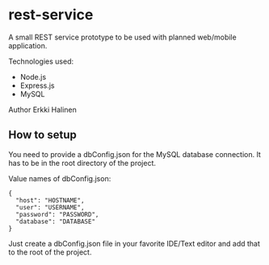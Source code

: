 # rest-service

A small REST service prototype to be used with planned web/mobile
application.

Technologies used:

- Node.js
- Express.js
- MySQL

Author Erkki Halinen

## How to setup
You need to provide a dbConfig.json for the MySQL database connection.
It has to be in the root directory of the project.

Value names of dbConfig.json:
```
{
  "host": "HOSTNAME",
  "user": "USERNAME",
  "password": "PASSWORD",
  "database": "DATABASE"
}
```
Just create a dbConfig.json file in your favorite IDE/Text editor and add that to the root of the project.
